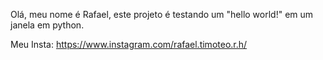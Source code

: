 Olá, meu nome é Rafael, este projeto é testando um "hello world!" em um janela em python.

Meu Insta: https://www.instagram.com/rafael.timoteo.r.h/
